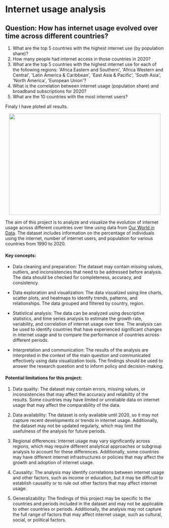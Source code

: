 # Internet usage analysis

## Question: How has internet usage evolved over time across different countries?

1. What are the top 5 countries with the highest internet use (by population share)?
2. How many people had internet access in those countries in 2020?
3. What are the top 5 countries with the highest internet use for each of the following regions: 'Africa Eastern and Southern', 'Africa Western and Central', 'Latin America & Caribbean', 'East Asia & Pacific', 'South Asia', 'North America', 'European Union'?
4. What is the correlation between internet usage (population share) and broadband subscriptions for 2020?
5. What are the 10 countries with the most internet users?

Finaly I have ploted all results. 

<p align="center">
  <img width="480" height="320" src="https://iristech.co/wp-content/uploads/2020/01/computer-communities.png">
</p>

The aim of this project is to analyze and visualize the evolution of internet usage across different countries over time using data from [Our World in Data](https://ourworldindata.org/internet). 
The dataset includes information on the percentage of individuals using the internet, number of internet users, and population for various countries from 1990 to 2020.

#### Key concepts:


* Data cleaning and preparation: The dataset may contain missing values, outliers, and inconsistencies that need to be addressed before analysis. 
The data should be checked for completeness, accuracy, and consistency.

* Data exploration and visualization: The data visualized using line charts, scatter plots, and heatmaps to identify trends, patterns, and relationships. 
The data grouped and filtered by country, region.

* Statistical analysis: The data can be analyzed using descriptive statistics, and time series analysis to estimate the growth rate, variability, and correlation of internet usage over time. The analysis can be used to identify countries that have experienced significant changes in internet usage and to compare the performance of countries across different periods.

* Interpretation and communication: The results of the analysis are interpreted in the context of the main question and communicated effectively using data visualization tools. The findings should be used to answer the research question and to inform policy and decision-making.


#### Potential limitations for this project:

1. Data quality: The dataset may contain errors, missing values, or inconsistencies that may affect the accuracy and reliability of the results. Some countries may have limited or unreliable data on internet usage that may affect the comparability of the data.

2. Data availability: The dataset is only available until 2020, so it may not capture recent developments or trends in internet usage. Additionally, the dataset may not be updated regularly, which may limit the usefulness of the analysis for future periods.

3. Regional differences: Internet usage may vary significantly across regions, which may require different analytical approaches or subgroup analysis to account for these differences. Additionally, some countries may have different internet infrastructures or policies that may affect the growth and adoption of internet usage.

4. Causality: The analysis may identify correlations between internet usage and other factors, such as income or education, but it may be difficult to establish causality or to rule out other factors that may affect internet usage.

5. Generalizability: The findings of this project may be specific to the countries and periods included in the dataset and may not be applicable to other countries or periods. Additionally, the analysis may not capture the full range of factors that may affect internet usage, such as cultural, social, or political factors.
